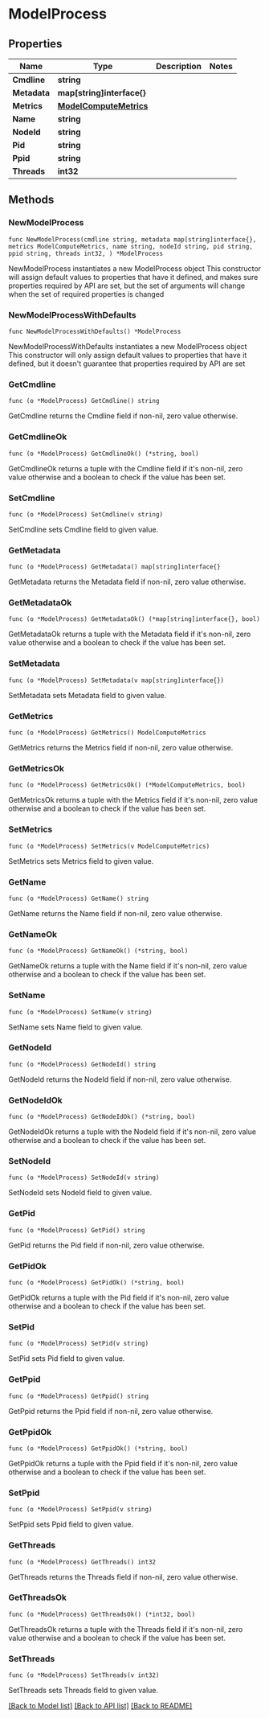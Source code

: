 # ModelProcess

## Properties

Name | Type | Description | Notes
------------ | ------------- | ------------- | -------------
**Cmdline** | **string** |  | 
**Metadata** | **map[string]interface{}** |  | 
**Metrics** | [**ModelComputeMetrics**](ModelComputeMetrics.md) |  | 
**Name** | **string** |  | 
**NodeId** | **string** |  | 
**Pid** | **string** |  | 
**Ppid** | **string** |  | 
**Threads** | **int32** |  | 

## Methods

### NewModelProcess

`func NewModelProcess(cmdline string, metadata map[string]interface{}, metrics ModelComputeMetrics, name string, nodeId string, pid string, ppid string, threads int32, ) *ModelProcess`

NewModelProcess instantiates a new ModelProcess object
This constructor will assign default values to properties that have it defined,
and makes sure properties required by API are set, but the set of arguments
will change when the set of required properties is changed

### NewModelProcessWithDefaults

`func NewModelProcessWithDefaults() *ModelProcess`

NewModelProcessWithDefaults instantiates a new ModelProcess object
This constructor will only assign default values to properties that have it defined,
but it doesn't guarantee that properties required by API are set

### GetCmdline

`func (o *ModelProcess) GetCmdline() string`

GetCmdline returns the Cmdline field if non-nil, zero value otherwise.

### GetCmdlineOk

`func (o *ModelProcess) GetCmdlineOk() (*string, bool)`

GetCmdlineOk returns a tuple with the Cmdline field if it's non-nil, zero value otherwise
and a boolean to check if the value has been set.

### SetCmdline

`func (o *ModelProcess) SetCmdline(v string)`

SetCmdline sets Cmdline field to given value.


### GetMetadata

`func (o *ModelProcess) GetMetadata() map[string]interface{}`

GetMetadata returns the Metadata field if non-nil, zero value otherwise.

### GetMetadataOk

`func (o *ModelProcess) GetMetadataOk() (*map[string]interface{}, bool)`

GetMetadataOk returns a tuple with the Metadata field if it's non-nil, zero value otherwise
and a boolean to check if the value has been set.

### SetMetadata

`func (o *ModelProcess) SetMetadata(v map[string]interface{})`

SetMetadata sets Metadata field to given value.


### GetMetrics

`func (o *ModelProcess) GetMetrics() ModelComputeMetrics`

GetMetrics returns the Metrics field if non-nil, zero value otherwise.

### GetMetricsOk

`func (o *ModelProcess) GetMetricsOk() (*ModelComputeMetrics, bool)`

GetMetricsOk returns a tuple with the Metrics field if it's non-nil, zero value otherwise
and a boolean to check if the value has been set.

### SetMetrics

`func (o *ModelProcess) SetMetrics(v ModelComputeMetrics)`

SetMetrics sets Metrics field to given value.


### GetName

`func (o *ModelProcess) GetName() string`

GetName returns the Name field if non-nil, zero value otherwise.

### GetNameOk

`func (o *ModelProcess) GetNameOk() (*string, bool)`

GetNameOk returns a tuple with the Name field if it's non-nil, zero value otherwise
and a boolean to check if the value has been set.

### SetName

`func (o *ModelProcess) SetName(v string)`

SetName sets Name field to given value.


### GetNodeId

`func (o *ModelProcess) GetNodeId() string`

GetNodeId returns the NodeId field if non-nil, zero value otherwise.

### GetNodeIdOk

`func (o *ModelProcess) GetNodeIdOk() (*string, bool)`

GetNodeIdOk returns a tuple with the NodeId field if it's non-nil, zero value otherwise
and a boolean to check if the value has been set.

### SetNodeId

`func (o *ModelProcess) SetNodeId(v string)`

SetNodeId sets NodeId field to given value.


### GetPid

`func (o *ModelProcess) GetPid() string`

GetPid returns the Pid field if non-nil, zero value otherwise.

### GetPidOk

`func (o *ModelProcess) GetPidOk() (*string, bool)`

GetPidOk returns a tuple with the Pid field if it's non-nil, zero value otherwise
and a boolean to check if the value has been set.

### SetPid

`func (o *ModelProcess) SetPid(v string)`

SetPid sets Pid field to given value.


### GetPpid

`func (o *ModelProcess) GetPpid() string`

GetPpid returns the Ppid field if non-nil, zero value otherwise.

### GetPpidOk

`func (o *ModelProcess) GetPpidOk() (*string, bool)`

GetPpidOk returns a tuple with the Ppid field if it's non-nil, zero value otherwise
and a boolean to check if the value has been set.

### SetPpid

`func (o *ModelProcess) SetPpid(v string)`

SetPpid sets Ppid field to given value.


### GetThreads

`func (o *ModelProcess) GetThreads() int32`

GetThreads returns the Threads field if non-nil, zero value otherwise.

### GetThreadsOk

`func (o *ModelProcess) GetThreadsOk() (*int32, bool)`

GetThreadsOk returns a tuple with the Threads field if it's non-nil, zero value otherwise
and a boolean to check if the value has been set.

### SetThreads

`func (o *ModelProcess) SetThreads(v int32)`

SetThreads sets Threads field to given value.



[[Back to Model list]](../README.md#documentation-for-models) [[Back to API list]](../README.md#documentation-for-api-endpoints) [[Back to README]](../README.md)


